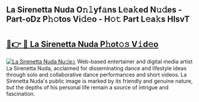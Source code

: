 ## La Sirenetta Nuda O𝚗𝚕yf𝚊ns L𝚎a𝚔ed N𝚞𝚍es - Part-oDz P𝚑𝚘tos Vi𝚍𝚎o - H𝚘𝚝 Part L𝚎a𝚔s HIsvT

# <h2><a href="http://kfcqfwx.oniu.top/?m=La+Sirenetta+Nuda">🔗👉 🔴 La Sirenetta Nuda P𝚑ot𝚘𝚜 V𝚒d𝚎o</a></h2>

[![La Sirenetta Nuda Nu𝚍e𝚜](https://i.imgur.com/0qMVB7G.gif)](http://kfcqfwx.oniu.top/?m=La+Sirenetta+Nuda)
Web-based entertainer and digital media artist La Sirenetta Nuda, acclaimed for disseminating dance and lifestyle ideas through solo and collaborative dance performances and short videos. La Sirenetta Nuda's public image is marked by its friendly and genuine nature, but the depths of his personal life remain a source of intrigue and fascination.  
